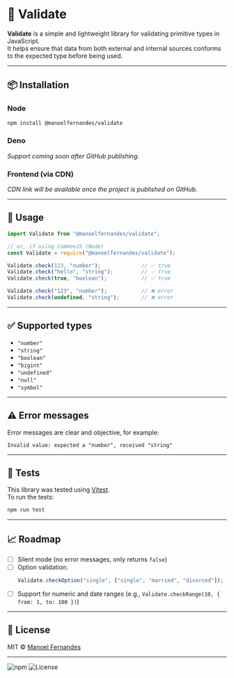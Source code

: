 # 🧪 Validate

**Validate** is a simple and lightweight library for validating primitive types in JavaScript.  
It helps ensure that data from both external and internal sources conforms to the expected type before being used.

---

## 📦 Installation

### Node
```bash
npm install @manoelfernandes/validate
```

### Deno  
*Support coming soon after GitHub publishing.*

### Frontend (via CDN)  
*CDN link will be available once the project is published on GitHub.*

---

## 🚀 Usage

```js
import Validate from "@manoelfernandes/validate";

// or, if using CommonJS (Node)
const Validate = require("@manoelfernandes/validate");

Validate.check(123, "number");             // ✅ true
Validate.check("hello", "string");         // ✅ true
Validate.check(true, "boolean");           // ✅ true

Validate.check("123", "number");           // ❌ error
Validate.check(undefined, "string");       // ❌ error
```

---

## ✅ Supported types

- `"number"`
- `"string"`
- `"boolean"`
- `"bigint"`
- `"undefined"`
- `"null"`
- `"symbol"`

---

## ⚠️ Error messages

Error messages are clear and objective, for example:

```
Invalid value: expected a "number", received "string"
```

---

## 🧪 Tests

This library was tested using [Vitest](https://vitest.dev/).  
To run the tests:

```bash
npm run test
```

---

## 📈 Roadmap

- [ ] Silent mode (no error messages, only returns `false`)
- [ ] Option validation:
  ```js
  Validate.checkOption("single", ["single", "married", "divorced"]);
  ```
- [ ] Support for numeric and date ranges (e.g., `Validate.checkRange(10, { from: 1, to: 100 })`)

---

## 📄 License

MIT © [Manoel Fernandes](https://github.com/manoelfernandes)

---

![npm](https://img.shields.io/npm/v/@manoelfernandes/validate)
![License](https://img.shields.io/badge/license-MIT-green)

